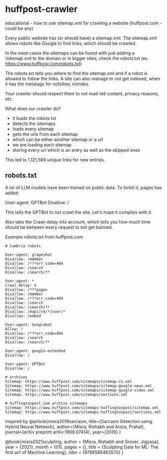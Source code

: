 # huffpost-crawler
educational - how to use sitemap.xml for crawling a website (huffpost.com - could be any)

Every public website has (or should have) a sitemap.xml. The sitemap.xml allows robots like Google to find links, which should be crawled.

In the most cases the sitemaps can be found with just adding a /sitemap.xml to the domain or in bigger sites, check the robots.txt (ex. https://www.huffpost.com/robots.txt)

The robots.txt tells you where to find the sitemap.xml and if a robot is allowed to follow the links. A site can also manage to not get indexed, when it has the metatags for nofollow, noindex.

Your crawler should respect them to not read old content, privacy reasons, etc.

What does our crawler do?
- it loads the robots.txt
- detects the sitemaps
- loads every sitemap
- gets the urls from each sitemap
- which can be either another sitemap or a url
- we are loading each sitemap
- storing every url which is an entry as well as the skipped ones

This led to 1,121,569 unique links for new entries.

## robots.txt

A lot of LLM models have been trained on public data. To forbit it, pages has added

User-agent: GPTBot
Disallow: /

This tells the GPTBot to not crawl the site. Let's hope it complies with it.

Also take the Crawl-delay into account, which tells you how much time should be between every request to not get banned.

Example robots.txt from huffpost.com

```
# Cambria robots

User-agent: grapeshot
Disallow: /member
Disallow: /*?*err_code=404
Disallow: /search
Disallow: /search/?*

User-agent: *
Crawl-delay: 4
Disallow: /*?*page=
Disallow: /member
Disallow: /*?*err_code=404
Disallow: /search
Disallow: /search/?*
Disallow: /mapi/v4/*/user/*
Disallow: /embed

User-agent: Googlebot
Allow: /
Disallow: /*?*err_code=404
Disallow: /search
Disallow: /search/?*

User-agent: google-extended
Disallow: /

User-agent: GPTBot
Disallow: /

# archives
Sitemap: https://www.huffpost.com/sitemaps/sitemap-v1.xml
Sitemap: https://www.huffpost.com/sitemaps/sitemap-google-news.xml
Sitemap: https://www.huffpost.com/sitemaps/sitemap-google-video.xml
Sitemap: https://www.huffpost.com/sitemaps/sections.xml

# huffingtonpost.com archive sitemaps
Sitemap: https://www.huffpost.com/sitemaps-huffingtonpost/sitemap.xml
Sitemap: https://www.huffpost.com/sitemaps-huffingtonpost/sections.xml
``` 

Inspired by
@article{misra2019sarcasm,
  title={Sarcasm Detection using Hybrid Neural Network},
  author={Misra, Rishabh and Arora, Prahal},
  journal={arXiv preprint arXiv:1908.07414},
  year={2019}
}

@book{misra2021sculpting,
  author = {Misra, Rishabh and Grover, Jigyasa},
  year = {2021},
  month = {01},
  pages = {},
  title = {Sculpting Data for ML: The first act of Machine Learning},
  isbn = {9798585463570}
}

